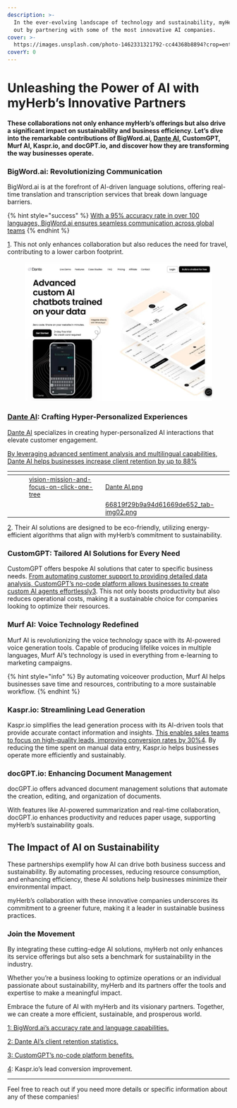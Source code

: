 ```yaml
---
description: >-
  In the ever-evolving landscape of technology and sustainability, myHerb stands
  out by partnering with some of the most innovative AI companies.
cover: >-
  https://images.unsplash.com/photo-1462331321792-cc44368b8894?crop=entropy&cs=srgb&fm=jpg&ixid=M3wxOTcwMjR8MHwxfHNlYXJjaHw2fHxlYXJ0aCUyMGFib3ZlfGVufDB8fHx8MTcyNzk4ODQ0M3ww&ixlib=rb-4.0.3&q=85
coverY: 0
---
```


# Unleashing the Power of AI with myHerb’s Innovative Partners

#### **These collaborations not only enhance myHerb’s offerings but also drive a significant impact on sustainability and business efficiency. Let’s dive into the remarkable contributions of BigWord.ai,** [**Dante AI**](https://dante-ai.com/?via=myherb)**, CustomGPT, Murf AI, Kaspr.io, and docGPT.io, and discover how they are transforming the way businesses operate.**

### **BigWord.ai: Revolutionizing Communication**

BigWord.ai is at the forefront of AI-driven language solutions, offering real-time translation and transcription services that break down language barriers.&#x20;

{% hint style="success" %}
[With a 95% accuracy rate in over 100 languages, BigWord.ai ensures seamless communication across global teams](https://www.dante-ai.com/)
{% endhint %}

[1](https://www.dante-ai.com/). This not only enhances collaboration but also reduces the need for travel, contributing to a lower carbon footprint.

<figure><img src="../../.gitbook/assets/Dante-Ai-Chatbot-Builder.png" alt=""><figcaption></figcaption></figure>

### [**Dante AI**](https://dante-ai.com/?via=myherb)**: Crafting Hyper-Personalized Experiences**

[Dante AI](https://dante-ai.com/?via=myherb) specializes in creating hyper-personalized AI interactions that elevate customer engagement.&#x20;

[By leveraging advanced sentiment analysis and multilingual capabilities, Dante AI helps businesses increase client retention by up to 88%](https://techpp.com/2024/01/15/best-custom-gpt-in-chatgpt/)

<table data-view="cards"><thead><tr><th></th><th></th><th></th><th data-hidden data-card-target data-type="content-ref"></th><th data-hidden data-card-cover data-type="files"></th></tr></thead><tbody><tr><td></td><td></td><td></td><td><a href="../../about-us/vision-mission-and-focus-on-click-one-tree/">vision-mission-and-focus-on-click-one-tree</a></td><td><a href="../../.gitbook/assets/Dante AI.png">Dante AI.png</a></td></tr><tr><td></td><td></td><td></td><td></td><td><a href="../../.gitbook/assets/66819f29b9a94d61669de652_tab-img02.png">66819f29b9a94d61669de652_tab-img02.png</a></td></tr></tbody></table>

[2](https://techpp.com/2024/01/15/best-custom-gpt-in-chatgpt/). Their AI solutions are designed to be eco-friendly, utilizing energy-efficient algorithms that align with myHerb’s commitment to sustainability.

### **CustomGPT: Tailored AI Solutions for Every Need**

CustomGPT offers bespoke AI solutions that cater to specific business needs. [From automating customer support to providing detailed data analysis, CustomGPT’s no-code platform allows businesses to create custom AI agents effortlessly](https://www.dante-ai.com/)[3](https://customgpt.ai/). This not only boosts productivity but also reduces operational costs, making it a sustainable choice for companies looking to optimize their resources.

### **Murf AI: Voice Technology Redefined**

Murf AI is revolutionizing the voice technology space with its AI-powered voice generation tools. Capable of producing lifelike voices in multiple languages, Murf AI’s technology is used in everything from e-learning to marketing campaigns.&#x20;

{% hint style="info" %}
By automating voiceover production, Murf AI helps businesses save time and resources, contributing to a more sustainable workflow.
{% endhint %}

### **Kaspr.io: Streamlining Lead Generation**

Kaspr.io simplifies the lead generation process with its AI-driven tools that provide accurate contact information and insights. [This enables sales teams to focus on high-quality leads, improving conversion rates by 30%](https://www.dante-ai.com/)[4](https://myherb.co.il/partners). By reducing the time spent on manual data entry, Kaspr.io helps businesses operate more efficiently and sustainably.

### **docGPT.io: Enhancing Document Management**

docGPT.io offers advanced document management solutions that automate the creation, editing, and organization of documents.&#x20;

With features like AI-powered summarization and real-time collaboration, docGPT.io enhances productivity and reduces paper usage, supporting myHerb’s sustainability goals.

## The Impact of AI on Sustainability

These partnerships exemplify how AI can drive both business success and sustainability. By automating processes, reducing resource consumption, and enhancing efficiency, these AI solutions help businesses minimize their environmental impact.&#x20;

myHerb’s collaboration with these innovative companies underscores its commitment to a greener future, making it a leader in sustainable business practices.

### Join the Movement

By integrating these cutting-edge AI solutions, myHerb not only enhances its service offerings but also sets a benchmark for sustainability in the industry.&#x20;

Whether you’re a business looking to optimize operations or an individual passionate about sustainability, myHerb and its partners offer the tools and expertise to make a meaningful impact.

Embrace the future of AI with myHerb and its visionary partners. Together, we can create a more efficient, sustainable, and prosperous world.

[1](https://www.dante-ai.com/)[: BigWord.ai’s accuracy rate and language capabilities.](https://techpp.com/2024/01/15/best-custom-gpt-in-chatgpt/)

[2](https://techpp.com/2024/01/15/best-custom-gpt-in-chatgpt/)[: Dante AI’s client retention statistics. ](https://customgpt.ai/)

[3](https://customgpt.ai/)[: CustomGPT’s no-code platform benefits. ](https://myherb.co.il/partners)

[4](https://myherb.co.il/partners): Kaspr.io’s lead conversion improvement.

***

Feel free to reach out if you need more details or specific information about any of these companies!
